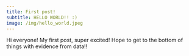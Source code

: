 ```yaml
---
title: First post!
subtitle: HELLO WORLD!! :)
image: /img/hello_world.jpeg
---
```


Hi everyone! My first post, super excited!
Hope to get to the bottom of things with evidence from data!!

